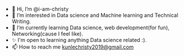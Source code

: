- 👋 Hi, I’m @i-am-christy
- 👀 I’m interested in Data science and Machine learning and  Technical Writing.
- 🌱 I’m currently learning Data science, web development(for fun), Networking(cause I feel like).
- ✨ I'm open to learning anything Data science related :).
- 📫 How to reach me kunlechristy2019@gmail.com

<!---
i-am-christy/i-am-christy is a ✨ special ✨ repository because its `README.md` (this file) appears on your GitHub profile.
You can click the Preview link to take a look at your changes.
--->
